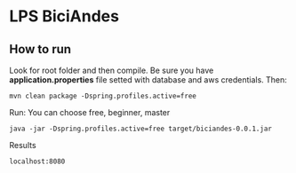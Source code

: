 # LPS BiciAndes

## How to run

Look for root folder and then compile. Be sure you have 
**application.properties** file setted with database and aws credentials. Then:

```
mvn clean package -Dspring.profiles.active=free
```

Run: You can choose free, beginner, master

```
java -jar -Dspring.profiles.active=free target/biciandes-0.0.1.jar
```

Results

```
localhost:8080
```
